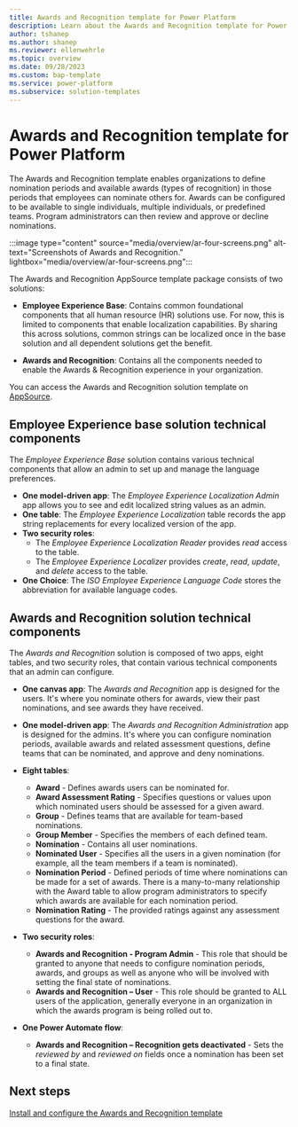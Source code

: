 ```yaml
---
title: Awards and Recognition template for Power Platform
description: Learn about the Awards and Recognition template for Power Platform.
author: tshanep
ms.author: shanep
ms.reviewer: ellenwehrle
ms.topic: overview
ms.date: 09/28/2023
ms.custom: bap-template
ms.service: power-platform
ms.subservice: solution-templates
---
```


# Awards and Recognition template for Power Platform

The Awards and Recognition template enables organizations to define nomination periods and available awards (types of recognition) in those periods that employees can nominate others for. Awards can be configured to be available to single individuals, multiple individuals, or predefined teams. Program administrators can then review and approve or decline nominations.

:::image type="content" source="media/overview/ar-four-screens.png" alt-text="Screenshots of Awards and Recognition." lightbox="media/overview/ar-four-screens.png":::

The Awards and Recognition AppSource template package consists of two solutions:

- **Employee Experience Base**: Contains common foundational components that all human resource (HR) solutions use. For now, this is limited to components that enable localization capabilities. By sharing this across solutions, common strings can be localized once in the base solution and all dependent solutions get the benefit.

- **Awards and Recognition**: Contains all the components needed to enable the Awards & Recognition experience in your organization.

You can access the Awards and Recognition solution template on [AppSource](https://aka.ms/AccessAwardsAndRecognitionTemplate).

## Employee Experience base solution technical components

The *Employee Experience Base* solution contains various technical components that allow an admin to set up and manage the language preferences.

- **One model-driven app**: The *Employee Experience Localization Admin* app allows you to see and edit localized string values as an admin.
- **One table**: The *Employee Experience Localization* table records the app string replacements for every localized version of the app.
- **Two security roles**:
  - The *Employee Experience Localization Reader* provides *read* access to the table.
  - The *Employee Experience Localizer* provides *create*, *read*, *update*, and *delete* access to the table.
- **One Choice**: The *ISO Employee Experience Language Code* stores the abbreviation for available language codes.

## Awards and Recognition solution technical components

The *Awards and Recognition* solution is composed of two apps, eight tables, and two security roles, that contain various technical components that an admin can configure.

- **One canvas app**: The *Awards and Recognition* app is designed for the users. It's where you nominate others for awards, view their past nominations, and see awards they have received.
- **One model-driven app**: The *Awards and Recognition Administration* app is designed for the admins. It's where you can configure nomination periods, available awards and related assessment questions, define teams that can be nominated, and approve and deny nominations.

- **Eight tables**:

  - **Award** - Defines awards users can be nominated for.
  - **Award Assessment Rating** - Specifies questions or values upon which nominated users should be assessed for a given award.
  - **Group** - Defines teams that are available for team-based nominations.
  - **Group Member** - Specifies the members of each defined team.
  - **Nomination** - Contains all user nominations.
  - **Nominated User** -  Specifies all the users in a given nomination (for example, all the team members if a team is nominated).
  - **Nomination Period** - Defined periods of time where nominations can be made for a set of awards. There is a many-to-many relationship with the Award table to allow program administrators to specify which awards are available for each nomination period.
  - **Nomination Rating** - The provided ratings against any assessment questions for the award.

- **Two security roles**:

  - **Awards and Recognition - Program Admin** - This role that should be granted to anyone that needs to configure nomination periods, awards, and groups as well as anyone who will be involved with setting the final state of nominations.
  - **Awards and Recognition – User** - This role should be granted to ALL users of the application, generally everyone in an organization in which the awards program is being rolled out to.

- **One Power Automate flow**:

  - **Awards and Recognition – Recognition gets deactivated** - Sets the *reviewed by* and *reviewed on* fields once a nomination has been set to a final state.

## Next steps

[Install and configure the Awards and Recognition template](install-and-configure.md)
